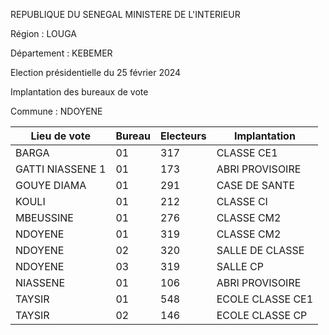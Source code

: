 REPUBLIQUE DU SENEGAL MINISTERE DE L'INTERIEUR

Région : LOUGA

Département : KEBEMER

Election présidentielle du 25 février 2024

Implantation des bureaux de vote

Commune : NDOYENE

| Lieu de vote | Bureau | Electeurs | Implantation |
| - | - | - | - |
| BARGA | 01 | 317 | CLASSE CE1 |
| GATTI NIASSENE 1 | 01 | 173 | ABRI PROVISOIRE |
| GOUYE DIAMA | 01 | 291 | CASE DE SANTE |
| KOULI | 01 | 212 | CLASSE CI |
| MBEUSSINE | 01 | 276 | CLASSE CM2 |
| NDOYENE | 01 | 319 | CLASSE CM2 |
| NDOYENE | 02 | 320 | SALLE DE CLASSE |
| NDOYENE | 03 | 319 | SALLE CP |
| NIASSENE | 01 | 106 | ABRI PROVISOIRE |
| TAYSIR | 01 | 548 | ECOLE CLASSE CE1 |
| TAYSIR | 02 | 146 | ECOLE CLASSE CP |

<!-- PageNumber="14/21" -->
